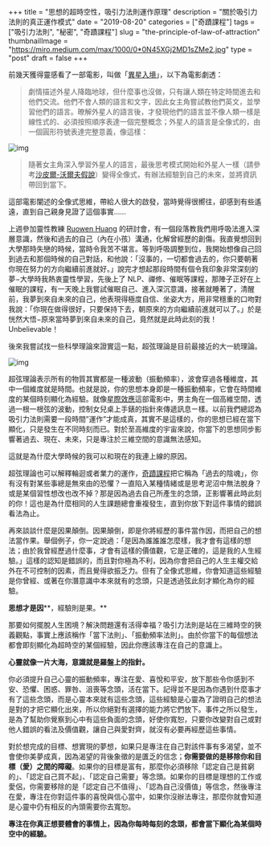 +++
title = "思想的超時空性，吸引力法則運作原理"
description = "關於吸引力法則的真正運作模式"
date = "2019-08-20"
categories = ["奇蹟課程"]
tags = ["吸引力法則", "秘密", "奇蹟課程"]
slug = "the-principle-of-law-of-attraction"
thumbnailImage = "https://miro.medium.com/max/1000/0*0N45XGj2MD1sZMe2.jpg"
type = "post"
draft = false
+++

前幾天獲得靈感看了一部電影，叫做「[異星入境](https://zh.wikipedia.org/wiki/降临_(电影))」，以下為電影劇透：
<!--more-->

> 劇情描述外星人降臨地球，但什麼事也沒做，只有讓人類在特定時間進去和他們交流。他們不會人類的語言和文字，因此女主角嘗試教他們英文，並學習他們的語言。暸解外星人的語言後，才發現他們的語言並不像人類一樣是線性式的、必須按照順序表達一個完整概念；外星人的語言是全像式的，由一個圓形符號表達完整意義，像這樣：

![img](https://miro.medium.com/max/1000/0*0N45XGj2MD1sZMe2.jpg#center)

> 隨著女主角深入學習外星人的語言，最後思考模式開始和外星人一樣（請參考[沙皮爾-沃爾夫假說](https://zh.wikipedia.org/wiki/語言相對論)）變得全像式，有辦法經驗到自己的未來，並將資訊帶回到當下。

這部電影闡述的全像式思維，帶給人很大的啟發，當時覺得很嚮往，卻感到有些遙遠，直到自己親身見證了這個事實……

上週參加靈性教練 [Ruowen Huang](https://www.facebook.com/ruowen.huang) 的研討會，有一個段落教我們用呼吸法進入深層意識，然後和過去的自己（內在小孩）溝通，化解曾經歷的創傷。我直覺想回到大學那時失戀的時候，當時令我苦不堪言。等到呼吸調整到位，我開始想像自己回到過去和那個時候的自己對話，和他說：「沒事的，一切都會過去的，你只要朝著你現在努力的方向繼續前進就好。」說完才想起那段時間有個令我印象非常深刻的夢−大學時我熱衷靈性學習，先後上了 NLP、禪修、催眠等課程，那陣子正好在上催眠的課程，有一天晚上我嘗試催眠自己、進入深沉意識，接著就睡著了，清醒前，我夢到來自未來的自己，他表現得極度自信、坐姿大方，用非常穩重的口吻對我說：「你現在做得很好，只要保持下去，朝原來的方向繼續前進就可以了。」於是恍然大悟−原來當時夢到來自未來的自己，竟然就是此時此刻的我！Unbelievable！

後來我嘗試找一些科學理論來證實這一點，超弦理論是目前最接近的大一統理論。

![img](https://miro.medium.com/max/1704/0*1i_Icr7Q_woAyAlI.png#center)

超弦理論表示所有的物質其實都是一種波動（振動頻率），波會穿過各種維度，其中一個維度就是時間。也就是說，你的思想本身即是一種振動頻率，它會在時間維度的某個時刻顯化為經驗。就像[星際效應](https://zh.wikipedia.org/wiki/星际穿越)這部電影中，男主角在一個高維空間，透過一根一根弦的波動，控制女兒桌上手錶的指針來傳遞訊息ㄧ樣。以前我們總認為吸引力法則需要一段時間”運作”才能成真，其實不是這樣的，你的思想已經在當下顯化，只是發生在不同時刻而已。對於至高維度的宇宙來說，你當下的思想同步影響著過去、現在、未來，只是專注於三維空間的意識無法感知。

這就是為什麼大學時候的我可以和現在的我連上線的原因。

超弦理論也可以解釋輪迴或者業力的運作，[奇蹟課程](https://www.acimtaiwan.info/)把它稱為「過去的陰魂」，你有沒有對某些事總是無來由的恐懼？一直陷入某種情緒或是思考泥沼中無法脫身？或是某個習性想改也改不掉？那是因為過去自己所產生的念頭，正影響著此時此刻的你！這也是為什麼相同的人生課題總會重複發生，直到你放下對這件事情的錯誤看法為止。

再來談談什麼是因果顛倒。因果顛倒，即是你將經歷的事件當作因，而把自己的想法當作果。舉個例子，你一定說過：「是因為誰誰誰怎麼樣，我才會有這樣的想法；由於我曾經歷過什麼事，才會有這樣的價值觀，它是正確的，這是我的人生經驗。」這樣的認知是錯誤的，而且對你極為不利，因為你會把自己的人生主權交給外在不可控制的因素，而且覺得欲振乏力。但有了全像式思維，你會知道這些經驗是你曾經、或著在你潛意識中本來就有的念頭，只是透過弦此刻才顯化為你的經驗。

**思想才是因****，經驗則是果。**

那要如何擺脫人生困境？解決問題還有活得幸福？吸引力法則是站在三維時空的狹義觀點，事實上應該稱作「當下法則」、「振動頻率法則」。由於你當下的每個想法都會即刻顯化為超時空的某個經驗，因此你應該專注在自己的意識上。

**心靈就像一片大海，意識就是羅盤上的指針。**

你必須提升自己心靈的振動頻率，專注在愛、喜悅和平安，放下那些令你感到不安、恐懼、困惑、罪咎、沮喪等念頭，活在當下。記得並不是因為你遇到什麼事才有了這些念頭，而是心靈本來就有這些念頭，這些經驗是心靈為了證明自己的想法是對的才把它顯化出來，所以你絕對有選擇的能力將它們放下。事件之所以發生，是為了幫助你覺察到心中有這些負面的念頭，好使你寬恕，只要你改變對自己或對他人錯誤的看法及價值觀，讓自己與愛對齊，就沒有必要再經歷這些事情。

對於想完成的目標、想實現的夢想，如果只是專注在自己對該件事有多渴望，並不會使你美夢成真，因為渴望的背後象徵的是匱乏的信念；**你需要做的是移除你和目標（愛）之間的障礙**。如果你的目標是富有，那麼你必須移除「認定自己是貧窮的」、「認定自己買不起」、「認定自己需要」等念頭。如果你的目標是理想的工作或愛侶，你需要移除的是「認定自己不值得」、「認為自己沒價值」等信念，然後專注在愛，專注在你對這件事的喜悅與信心當中，如果你沒辦法專注，那麼你就會知道是心靈中仍有相反的內頭需要你去寬恕。

**專注在你真正想要體會的事情上，因為你每時每刻的念頭，都會當下顯化為某個時空中的經驗。**
